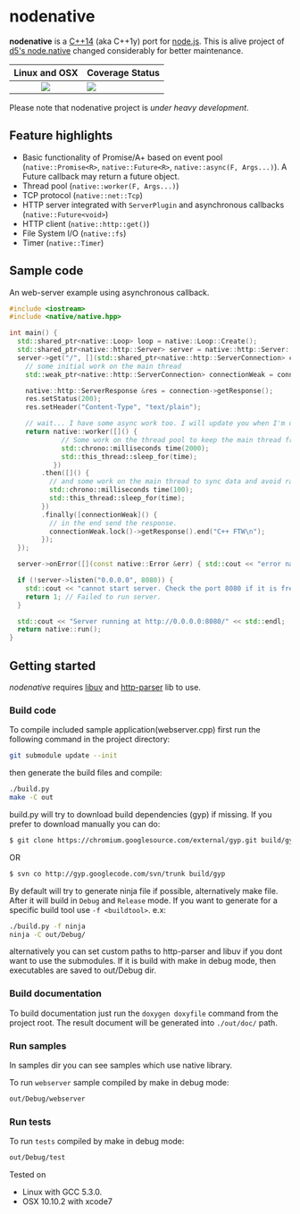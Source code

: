 # nodenative

<b>nodenative</b> is a [C++14](http://en.wikipedia.org/wiki/C%2B%2B14) (aka C++1y) port for [node.js](https://github.com/joyent/node). This is alive project of [d5's node.native](https://github.com/d5/node.native) changed considerably for better maintenance.
<table>
  <thead>
    <tr>
      <th>Linux and OSX</th>
      <th>Coverage Status</th>
    </tr>
  </thead>
  <tbody>
    <tr>
      <td align="center">
        <a href="https://travis-ci.org/nodenative/nodenative"><img src="https://travis-ci.org/nodenative/nodenative.svg?branch=master"></a>
      </td>
      <td>
      <a href="https://coveralls.io/github/nodenative/nodenative?branch=master)"><img src="https://coveralls.io/repos/github/nodenative/nodenative/badge.svg?branch=master"></a>
      </td>
    </tr>
  </tbody>
</table>

Please note that nodenative project is <em>under heavy development</em>.

## Feature highlights
  * Basic functionality of Promise/A+ based on event pool (`native::Promise<R>`, `native::Future<R>`, `native::async(F, Args...)`). A Future callback may return a future object.
  * Thread pool (`native::worker(F, Args...)`)
  * TCP protocol (`native::net::Tcp`)
  * HTTP server integrated with `ServerPlugin` and asynchronous callbacks (`native::Future<void>`)
  * HTTP client (`native::http::get()`)
  * File System I/O (`native::fs`)
  * Timer (`native::Timer`)

## Sample code

An web-server example using asynchronous callback.
```cpp
#include <iostream>
#include <native/native.hpp>

int main() {
  std::shared_ptr<native::Loop> loop = native::Loop::Create();
  std::shared_ptr<native::http::Server> server = native::http::Server::Create(loop);
  server->get("/", [](std::shared_ptr<native::http::ServerConnection> connection) -> native::Future<void> {
    // some initial work on the main thread
    std::weak_ptr<native::http::ServerConnection> connectionWeak = connection;

    native::http::ServerResponse &res = connection->getResponse();
    res.setStatus(200);
    res.setHeader("Content-Type", "text/plain");

    // wait... I have some async work too. I will update you when I'm done.
    return native::worker([]() {
             // Some work on the thread pool to keep the main thread free
             std::chrono::milliseconds time(2000);
             std::this_thread::sleep_for(time);
           })
        .then([]() {
          // and some work on the main thread to sync data and avoid race condition
          std::chrono::milliseconds time(100);
          std::this_thread::sleep_for(time);
        })
        .finally([connectionWeak]() {
          // in the end send the response.
          connectionWeak.lock()->getResponse().end("C++ FTW\n");
        });
  });

  server->onError([](const native::Error &err) { std::cout << "error name: " << err.name(); });

  if (!server->listen("0.0.0.0", 8080)) {
    std::cout << "cannot start server. Check the port 8080 if it is free.\n";
    return 1; // Failed to run server.
  }

  std::cout << "Server running at http://0.0.0.0:8080/" << std::endl;
  return native::run();
}
```


## Getting started

<em>nodenative</em> requires [libuv](https://github.com/libuv/libuv) and [http-parser](https://github.com/joyent/http-parser) lib to use.

### Build code

To compile included sample application(webserver.cpp) first run the following command in the project directory:
```bash
git submodule update --init
```
then generate the build files and compile:
```bash
./build.py
make -C out
```
build.py will try to download build dependencies (gyp) if missing.
If you prefer to download manually you can do:
```bash
$ git clone https://chromium.googlesource.com/external/gyp.git build/gyp
```
OR
```bash
$ svn co http://gyp.googlecode.com/svn/trunk build/gyp
```
By default will try to generate ninja file if possible, alternatively make file. After it will build in `Debug` and `Release` mode.
If you want to generate for a specific build tool use `-f <buildtool>`. e.x:
```bash
./build.py -f ninja
ninja -C out/Debug/
```
alternatively you can set custom paths to http-parser and libuv if you dont want to use the submodules.
If it is build with make in debug mode, then executables are saved to out/Debug dir.

### Build documentation

To build documentation just run the `doxygen doxyfile` command from the project root. The result document will be generated into `./out/doc/` path.

### Run samples

In samples dir you can see samples which use native library.

To run `webserver` sample compiled by make in debug mode:
```bash
out/Debug/webserver
```

### Run tests

To run `tests` compiled by make in debug mode:
```bash
out/Debug/test
```

Tested on
 - Linux with GCC 5.3.0.
 - OSX 10.10.2 with xcode7
